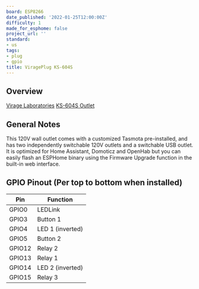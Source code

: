 ```yaml
---
board: ESP8266
date_published: '2022-01-25T12:00:00Z'
difficulty: 1
made_for_esphome: false
project_url: ''
standard:
- us
tags:
- plug
- gpio
title: ViragePlug KS-604S
---
```


## Overview

[Virage Laboratories](https://www.viragelabs.com)
[KS-604S Outlet](https://www.viragelabs.com/product/virageplug/)

## General Notes

This 120V wall outlet comes with a customized Tasmota pre-installed, and has two independently switchable 120V outlets and a switchable USB outlet.
It is optimized for Home Assistant, Domoticz and OpenHab but you can easily flash an ESPHome binary using the Firmware Upgrade function in the built-in web interface.

## GPIO Pinout (Per top to bottom when installed)

| Pin    | Function         |
| ------ | ---------------- |
| GPIO0  | LEDLink          |
| GPIO3  | Button 1         |
| GPIO4  | LED 1 (inverted) |
| GPIO5  | Button 2         |
| GPIO12 | Relay 2          |
| GPIO13 | Relay 1          |
| GPIO14 | LED 2 (inverted) |
| GPIO15 | Relay 3          |